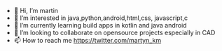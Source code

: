 - 👋 Hi, I’m martin
- 👀 I’m interested in java,python,android,html,css, javascript,c
- 🌱 I’m currently learning build apps in kotlin and java android
- 💞️ I’m looking to collaborate on opensource projects especially in CAD 
- 📫 How to reach me https://twitter.com/martyn_km

<!---
martyn-su/martyn-su is a ✨ special ✨ repository because its `README.md` (this file) appears on your GitHub profile.
You can click the Preview link to take a look at your changes.
--->

